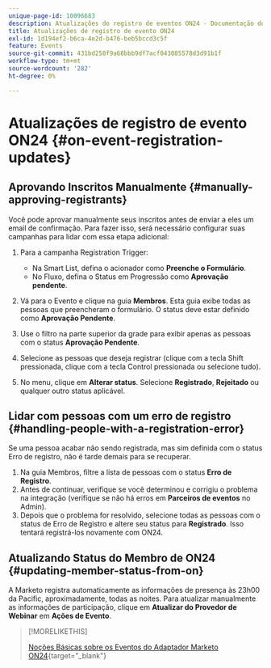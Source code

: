 ```yaml
---
unique-page-id: 10096683
description: Atualizações do registro de eventos ON24 - Documentação do Marketo - Documentação do produto
title: Atualizações de registro de evento ON24
exl-id: 1d194ef2-b6ca-4e2d-b476-beb5bccd3c5f
feature: Events
source-git-commit: 431bd258f9a68bbb9df7acf043085578d3d91b1f
workflow-type: tm+mt
source-wordcount: '282'
ht-degree: 0%

---
```


# Atualizações de registro de evento ON24 {#on-event-registration-updates}

## Aprovando Inscritos Manualmente {#manually-approving-registrants}

Você pode aprovar manualmente seus inscritos antes de enviar a eles um email de confirmação. Para fazer isso, será necessário configurar suas campanhas para lidar com essa etapa adicional:

1. Para a campanha Registration Trigger:

   * Na Smart List, defina o acionador como **Preenche o Formulário**.
   * No Fluxo, defina o Status em Progressão como **Aprovação pendente**.

1. Vá para o Evento e clique na guia **Membros**. Esta guia exibe todas as pessoas que preencheram o formulário. O status deve estar definido como **Aprovação Pendente**.
1. Use o filtro na parte superior da grade para exibir apenas as pessoas com o status **Aprovação Pendente**.
1. Selecione as pessoas que deseja registrar (clique com a tecla Shift pressionada, clique com a tecla Control pressionada ou selecione tudo).
1. No menu, clique em **Alterar status**. Selecione **Registrado**, **Rejeitado** ou qualquer outro status aplicável.

## Lidar com pessoas com um erro de registro {#handling-people-with-a-registration-error}

Se uma pessoa acabar não sendo registrada, mas sim definida com o status Erro de registro, não é tarde demais para se recuperar.

1. Na guia Membros, filtre a lista de pessoas com o status **Erro de Registro**.
1. Antes de continuar, verifique se você determinou e corrigiu o problema na integração (verifique se não há erros em **Parceiros de eventos** no Admin).
1. Depois que o problema for resolvido, selecione todas as pessoas com o status de Erro de Registro e altere seu status para **Registrado**. Isso tentará registrá-los novamente com ON24.

## Atualizando Status do Membro de ON24 {#updating-member-status-from-on}

A Marketo registra automaticamente as informações de presença às 23h00 da Pacific, aproximadamente, todas as noites. Para atualizar manualmente as informações de participação, clique em **Atualizar do Provedor de Webinar** em **Ações de Evento**.

>[!MORELIKETHIS]
>
>[Noções Básicas sobre os Eventos do Adaptador Marketo ON24](/help/marketo/product-docs/demand-generation/events/create-an-event/create-an-event-with-the-marketo-on24-adapter/understanding-marketo-on24-adapter-events.md){target="_blank"}
